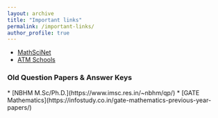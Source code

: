 ```yaml
---
layout: archive
title: "Important links"
permalink: /important-links/
author_profile: true
---
```



* [MathSciNet](https://mathscinet.ams.org/mathscinet/author?authorId=1207727)
* [ATM Schools](https://www.atmschools.org/)

<h3>Old Question Papers & Answer Keys</h3>
* [NBHM M.Sc/Ph.D.](https://www.imsc.res.in/~nbhm/qp/)
* [GATE Mathematics](https://infostudy.co.in/gate-mathematics-previous-year-papers/)
  
